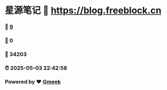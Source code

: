 # 星源笔记 :link: https://blog.freeblock.cn 
### :page_facing_up: [9](https://blog.freeblock.cn/tag.html) 
### :speech_balloon: 0 
### :hibiscus: 34203 
### :alarm_clock: 2025-05-03 22:42:58 
### Powered by :heart: [Gmeek](https://github.com/Meekdai/Gmeek)
